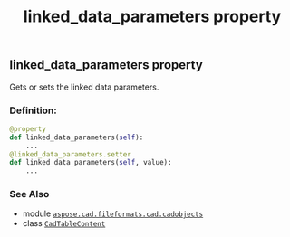 ﻿---
title: linked_data_parameters property
second_title: Aspose.CAD for Python via .NET API References
description: 
type: docs
weight: 150
url: /python-net/aspose.cad.fileformats.cad.cadobjects/cadtablecontent/linked_data_parameters/
is_root: false
---

## linked_data_parameters property


Gets or sets the linked data parameters.
### Definition:
```python
@property
def linked_data_parameters(self):
    ...
@linked_data_parameters.setter
def linked_data_parameters(self, value):
    ...
```

### See Also
* module [`aspose.cad.fileformats.cad.cadobjects`](../../)
* class [`CadTableContent`](/cad/python-net/aspose.cad.fileformats.cad.cadobjects/cadtablecontent)

